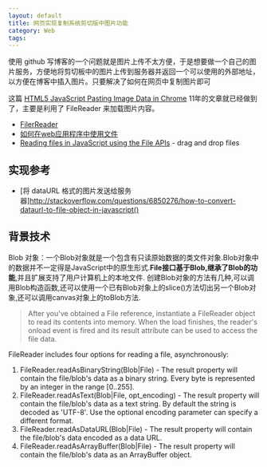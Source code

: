 ```yaml
---
layout: default
title: 网页实现复制系统剪切版中图片功能
category: Web
tags: 
---
```


使用 github 写博客的一个问题就是图片上传不太方便，于是想要做一个自己的图片服务，方便地将剪切板中的图片上传到服务器并返回一个可以使用的外部地址，以方便在博客中插入图片。只要解决了如何在网页中复制图片即可

这篇 [HTML5 JavaScript Pasting Image Data in Chrome](http://strd6.com/2011/09/html5-javascript-pasting-image-data-in-chrome/) 11年的文章就已经做到了，主要是利用了 FileReader 来加载图片内容。

+ [FilerReader](https://developer.mozilla.org/zh-CN/docs/Web/API/FileReader)
+ [如何在web应用程序中使用文件](https://developer.mozilla.org/zh-CN/docs/Using_files_from_web_applications)
+ [Reading files in JavaScript using the File APIs](http://www.html5rocks.com/en/tutorials/file/dndfiles/) - drag and drop files

## 实现参考

+ [将 dataURL 格式的图片发送给服务器]http://stackoverflow.com/questions/6850276/how-to-convert-dataurl-to-file-object-in-javascript()

## 背景技术
Blob 对象：一个Blob对象就是一个包含有只读原始数据的类文件对象.Blob对象中的数据并不一定得是JavaScript中的原生形式.**File接口基于Blob,继承了Blob的功能**,并且扩展支持了用户计算机上的本地文件.
创建Blob对象的方法有几种,可以调用Blob构造函数,还可以使用一个已有Blob对象上的slice()方法切出另一个Blob对象,还可以调用canvas对象上的toBlob方法.

>After you've obtained a File reference, instantiate a FileReader object to read its contents into memory. When the load finishes, the reader's onload event is fired and its result attribute can be used to access the file data.

FileReader includes four options for reading a file, asynchronously:

1. FileReader.readAsBinaryString(Blob|File) - The result property will contain the file/blob's data as a binary string. Every byte is represented by an integer in the range [0..255].
2. FileReader.readAsText(Blob|File, opt_encoding) - The result property will contain the file/blob's data as a text string. By default the string is decoded as 'UTF-8'. Use the optional encoding parameter can specify a different format.
3. FileReader.readAsDataURL(Blob|File) - The result property will contain the file/blob's data encoded as a data URL.
4. FileReader.readAsArrayBuffer(Blob|File) - The result property will contain the file/blob's data as an ArrayBuffer object.
